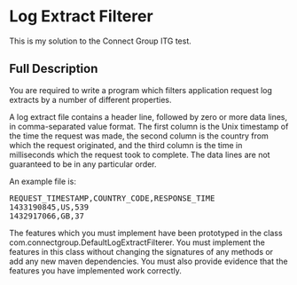 # Log Extract Filterer

This is my solution to the Connect Group ITG test.

## Full Description

You are required to write a program which filters application request log extracts by a number of different properties.

A log extract file contains a header line, followed by zero or more data lines, in comma-separated value format. The
first column is the Unix timestamp of the time the request was made, the second column is the country from which the
request originated, and the third column is the time in milliseconds which the request took to complete. The data lines
are not guaranteed to be in any particular order.

An example file is:
<pre>
REQUEST_TIMESTAMP,COUNTRY_CODE,RESPONSE_TIME
1433190845,US,539
1432917066,GB,37
</pre>

The features which you must implement have been prototyped in the class com.connectgroup.DefaultLogExtractFilterer. You must implement the
features in this class without changing the signatures of any methods or add any new maven dependencies. You must also provide
evidence that the features you have implemented work correctly.